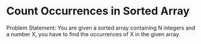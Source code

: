 
# Count Occurrences in Sorted Array
Problem Statement: 
You are given a sorted array containing N integers and a number X, you have to find the occurrences of X in the given array.